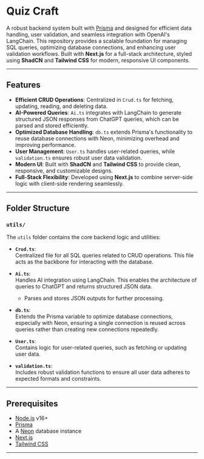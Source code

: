 # Quiz Craft

A robust backend system built with [Prisma](https://www.prisma.io/) and designed for efficient data handling, user validation, and seamless integration with OpenAI's LangChain. This repository provides a scalable foundation for managing SQL queries, optimizing database connections, and enhancing user validation workflows. Built with **Next.js** for a full-stack architecture, styled using **ShadCN** and **Tailwind CSS** for modern, responsive UI components.

---

## Features

- **Efficient CRUD Operations**: Centralized in `Crud.ts` for fetching, updating, reading, and deleting data.
- **AI-Powered Queries**: `Ai.ts` integrates with LangChain to generate structured JSON responses from ChatGPT queries, which can be parsed and stored efficiently.
- **Optimized Database Handling**: `db.ts` extends Prisma's functionality to reuse database connections with Neon, minimizing overhead and improving performance.
- **User Management**: `User.ts` handles user-related queries, while `validation.ts` ensures robust user data validation.
- **Modern UI**: Built with **ShadCN** and **Tailwind CSS** to provide clean, responsive, and customizable designs.
- **Full-Stack Flexibility**: Developed using **Next.js** to combine server-side logic with client-side rendering seamlessly.

---

## Folder Structure

### **`utils/`**

The `utils` folder contains the core backend logic and utilities:

- **`Crud.ts`**:  
  Centralized file for all SQL queries related to CRUD operations. This file acts as the backbone for interacting with the database.

- **`Ai.ts`**:  
  Handles AI integration using LangChain. This enables the architecture of queries to ChatGPT and returns structured JSON data.  
  - Parses and stores JSON outputs for further processing.

- **`db.ts`**:  
  Extends the Prisma variable to optimize database connections, especially with Neon, ensuring a single connection is reused across queries rather than creating new connections repeatedly.

- **`User.ts`**:  
  Contains logic for user-related queries, such as fetching or updating user data.

- **`validation.ts`**:  
  Includes robust validation functions to ensure all user data adheres to expected formats and constraints.

---

## Prerequisites

- [Node.js](https://nodejs.org/) v16+  
- [Prisma](https://www.prisma.io/)  
- A [Neon](https://neon.tech/) database instance  
- [Next.js](https://nextjs.org/)  
- [Tailwind CSS](https://tailwindcss.com/)  

---
